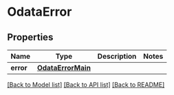 # OdataError

## Properties
Name | Type | Description | Notes
------------ | ------------- | ------------- | -------------
**error** | [**OdataErrorMain**](OdataErrorMain.md) |  | 

[[Back to Model list]](../README.md#documentation-for-models) [[Back to API list]](../README.md#documentation-for-api-endpoints) [[Back to README]](../README.md)


